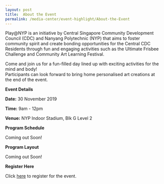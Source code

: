 ```yaml
---
layout: post
title:  About the Event
permalink: /media-center/event-highlight/About-the-Event
---
```

Play@NYP is an initiative by Central Singapore Community Development Council (CDC) and Nanyang Polytechnic (NYP) that aims to foster community spirit and create bonding opportunities for the Central CDC Residents through fun and engaging activities such as the Ultimate Frisbee Challenge and Community Art Learning Festival. 

Come and join us for a fun-filled day lined up with exciting activities for the mind and body!  
Participants can look forward to bring home personalised art creations at the end of the event.

**Event Details**

**Date:** 30 November 2019 

**Time:** 9am - 12pm 

**Venue:** NYP Indoor Stadium, Blk G Level 2 

**Program Schedule**

Coming out Soon!
<!--![](/images/Program_Schedule.jpg)-->

**Program Layout**

Coming out Soon!
<!--![](/images/Program_Layout.jpg)-->

**Register Here**

Click [here](https://form.gov.sg/5db7d90807f16e00125ea677) to register for the event. 

